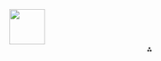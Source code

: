 <img src="https://r2cdn.perplexity.ai/pplx-full-logo-primary-dark%402x.png" style="height:64px;margin-right:32px"/>



<div style="text-align: center">⁂</div>

[^1]: https://github.com/jakejarvis/s3-sync-action/issues/6

[^2]: https://github.com/jakejarvis/s3-sync-action

[^3]: https://blackgirlbytes.dev/how-to-sync-an-s3-bucket-with-github-actions

[^4]: https://stackoverflow.com/questions/67253911/exclude-macos-hidden-files-from-aws-s3-sync

[^5]: https://dev.to/akbarnafisa/deploy-client-app-to-s3-by-using-github-action-5d9

[^6]: https://predictivehacks.com/?all-tips=aws-s3-sync-example

[^7]: https://stackoverflow.com/questions/66429903/aws-s3-sync-how-to-exclude-only-certain-files-from-being-deleted-from-s3-durin

[^8]: https://docs.aws.amazon.com/cli/latest/reference/s3/sync.html

[^9]: https://allowed.cloud/tips/sync-github-to-s3/

[^10]: https://github.com/aws/aws-cli/issues/5160

[^11]: https://cicube.io/workflow-hub/jakejarvis-s3-sync-action/

[^12]: https://stackoverflow.com/questions/32393026/exclude-multiple-folders-using-aws-s3-sync

[^13]: https://github.com/aws/aws-cli/issues/7653

[^14]: https://github.com/marketplace/actions/s3-sync

[^15]: https://community.atlassian.com/forums/Bitbucket-questions/How-to-exclude-files-when-deploying-to-s3-with-the-aws-s3-deploy/qaq-p/1030732

